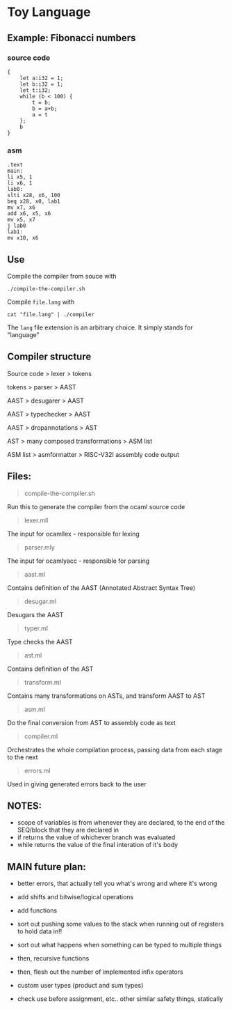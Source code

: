 # Toy Language

## Example: Fibonacci numbers

### source code

```
{
    let a:i32 = 1;
    let b:i32 = 1;
    let t:i32;
    while (b < 100) {
        t = b;
        b = a+b;
        a = t
    };
    b
}
```


### asm

```
.text
main:
li x5, 1
li x6, 1
lab0:
slti x28, x6, 100
beq x28, x0, lab1
mv x7, x6
add x6, x5, x6
mv x5, x7
j lab0
lab1:
mv x10, x6
```

## Use

Compile the compiler from souce with

```./compile-the-compiler.sh```

Compile `file.lang` with

```cat "file.lang" | ./compiler```

The `lang` file extension is an arbitrary choice. 
It simply stands for "language" 

## Compiler structure

Source code > lexer > tokens

tokens > parser > AAST

AAST > desugarer > AAST

AAST > typechecker > AAST

AAST > dropannotations > AST

AST > many composed transformations > ASM list

ASM list > asmformatter > RISC-V32I assembly code output

## Files:

> compile-the-compiler.sh
 
Run this to generate the compiler from the ocaml source code

> lexer.mll

The input for ocamllex - responsible for lexing

> parser.mly

The input for ocamlyacc - responsible for parsing

> aast.ml

Contains definition of the AAST (Annotated Abstract Syntax Tree)

> desugar.ml

Desugars the AAST

> typer.ml

Type checks the AAST

> ast.ml

Contains definition of the AST

> transform.ml

Contains many transformations on ASTs, and transform AAST to AST

> asm.ml

Do the final conversion from AST to assembly code as text

> compiler.ml

Orchestrates the whole compilation process, passing data from each stage to the next

> errors.ml

Used in giving generated errors back to the user

## NOTES:
- scope of variables is from whenever they are declared, to the end of the SEQ/block that they are declared in
- if returns the value of whichever branch was evaluated
- while returns the value of the final interation of it's body

## MAIN future plan:
- better errors, that actually tell you what's wrong and where it's wrong
- add shifts and bitwise/logical operations
- add functions
- sort out pushing some values to the stack when running out of registers to hold data in!!
- sort out what happens when something can be typed to multiple things
- then, recursive functions
- then, flesh out the number of implemented infix operators
- custom user types (product and sum types)

- check use before assignment, etc.. other similar safety things, statically

